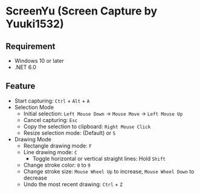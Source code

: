 # ScreenYu (Screen Capture by Yuuki1532)

## Requirement
- Windows 10 or later
- .NET 6.0

## Feature

- Start capturing: `Ctrl` + `Alt` + `A`
- Selection Mode
	- Initial selection: `Left Mouse Down` -> `Mouse Move` -> `Left Mouse Up`
	- Cancel capturing: `Esc` 
	- Copy the selection to clipboard: `Right Mouse Click`
	- Resize selection mode: (Default) or `S`
- Drawing Mode
	- Rectangle drawing mode: `F`
	- Line drawing mode: `C`
		- Toggle horizontal or vertical straight lines: Hold `Shift`
	- Change stroke color: `0` to `9`
	- Change stroke size: `Mouse Wheel Up` to increase, `Mouse Wheel Down` to decrease
	- Undo the most recent drawing: `Ctrl` + `Z`
